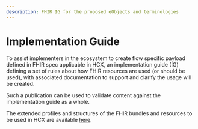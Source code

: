 ```yaml
---
description: FHIR IG for the proposed eObjects and terminologies
---
```


# Implementation Guide

To assist implementers in the ecosystem to create flow specific payload defined in FHIR spec applicable in HCX, an implementation guide (IG) defining a set of rules about how FHIR resources are used (or should be used), with associated documentation to support and clarify the usage will be created.

Such a publication can be used to validate content against the implementation guide as a whole.

The extended profiles and structures of the FHIR bundles and resources to be used in HCX are available [here](https://swasth-digital-health-foundation.github.io/standards/output/index.html).

